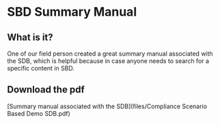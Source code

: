 # SBD Summary Manual

## What is it? 

One of our field person created a great summary manual associated with the SDB, which is helpful because in case anyone needs to search for a specific content in SBD. 

## Download the pdf


[Summary manual associated with the SDB](files/Compliance Scenario Based Demo SDB.pdf)
